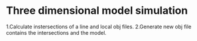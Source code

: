 # Three dimensional model simulation

1.Calculate instersections of a line and local obj files.
2.Generate new obj file contains the intersections and the model.
